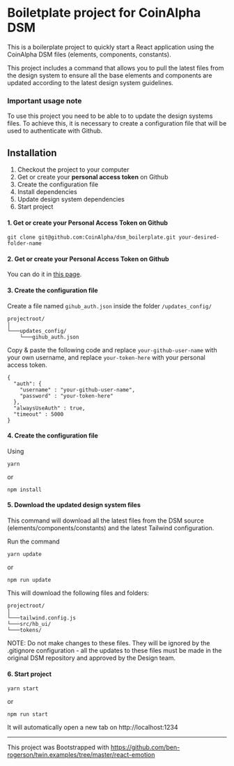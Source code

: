# Boiletplate project for CoinAlpha DSM

This is a boilerplate project to quickly start a React application using the CoinAlpha DSM files (elements, components, constants).

This project includes a command that allows you to pull the latest files from the design system to ensure all the base elements and components are updated according to the latest design system guidelines.

### Important usage note

To use this project you need to be able to to update the design systems files. To achieve this, it is necessary to create a configuration file that will be used to authenticate with Github.

## Installation

1. Checkout the project to your computer
2. Get or create your **personal access token** on Github
3. Create the configuration file
4. Install dependencies
5. Update design system dependencies
6. Start project

#### 1. Get or create your Personal Access Token on Github

```shell
git clone git@github.com:CoinAlpha/dsm_boilerplate.git your-desired-folder-name
```

#### 2. Get or create your Personal Access Token on Github

You can do it in [this page](https://github.com/settings/tokens).

#### 3. Create the configuration file

Create a file named `gihub_auth.json` inside the folder `/updates_config/`

```
projectroot/
│
└───updates_config/
    └───gihub_auth.json
```

Copy & paste the following code and replace `your-github-user-name` with your own username, and replace `your-token-here` with your personal access token. 

```
{
  "auth": {
    "username" : "your-github-user-name",
    "password" : "your-token-here"
  },
  "alwaysUseAuth" : true,
  "timeout" : 5000 
}

```

#### 4. Create the configuration file

Using

```shell
yarn
```
or

```shell
npm install
```

#### 5. Download the updated design system files

This command will download all the latest files from the DSM source (elements/components/constants) and the latest Tailwind configuration.

Run the command

```shell
yarn update
```

or

```shell
npm run update
```

This will download the following files and folders:

```
projectroot/
│
└───tailwind.config.js
└───src/hb_ui/
└───tokens/
```

NOTE: Do not make changes to these files. They will be ignored by the .gitignore configuration - all the updates to these files must be made in the original DSM repository and approved by the Design team.

#### 6. Start project

```shell
yarn start
```

or

```shell
npm run start
```

It will automatically open a new tab on
http://localhost:1234


---


This project was Bootstrapped with https://github.com/ben-rogerson/twin.examples/tree/master/react-emotion